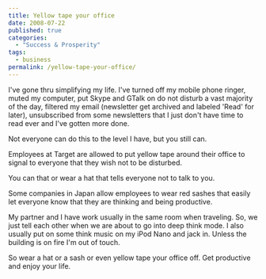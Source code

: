 ```yaml
---
title: Yellow tape your office
date: 2008-07-22
published: true
categories:
  - "Success & Prosperity"
tags:
  - business
permalink: /yellow-tape-your-office/
---
```

I've gone thru simplifying my life.  I've turned off my mobile phone ringer, muted my computer, put Skype and GTalk on do not disturb a vast majority of the day, filtered my email (newsletter get archived and labeled 'Read' for later), unsubscribed from some newsletters that I just don't have time to read ever and I've gotten more done.

Not everyone can do this to the level I have, but you still can.

Employees at Target are allowed to put yellow tape around their office to signal to everyone that they wish not to be disturbed.

You can that or wear a hat that tells everyone not to talk to you.

Some companies in Japan allow employees to wear red sashes that easily let everyone know that they are thinking and being productive.

My partner and I have work usually in the same room when traveling. So, we just tell each other when we are about to go into deep think mode.  I also usually put on some think music on my iPod Nano and jack in.  Unless the building is on fire I'm out of touch.

So wear a hat or a sash or even yellow tape your office off.  Get productive and enjoy your life.
